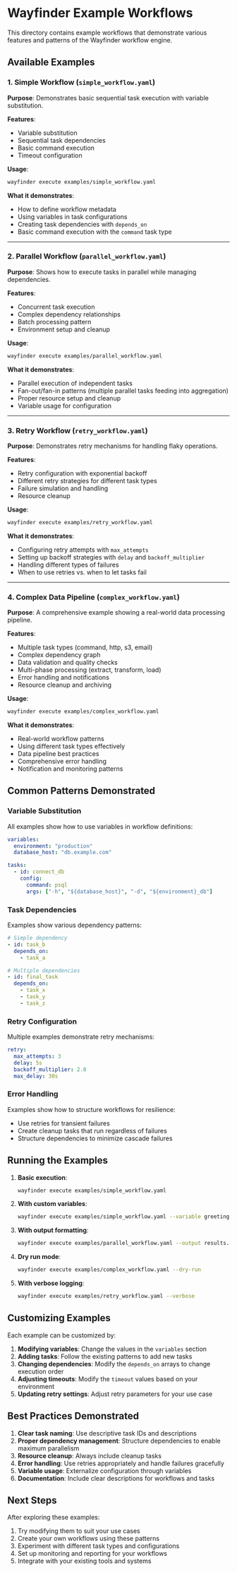 # Wayfinder Example Workflows

This directory contains example workflows that demonstrate various features and patterns of the Wayfinder workflow engine.

## Available Examples

### 1. Simple Workflow (`simple_workflow.yaml`)

**Purpose**: Demonstrates basic sequential task execution with variable substitution.

**Features**:
- Variable substitution
- Sequential task dependencies
- Basic command execution
- Timeout configuration

**Usage**:
```bash
wayfinder execute examples/simple_workflow.yaml
```

**What it demonstrates**:
- How to define workflow metadata
- Using variables in task configurations
- Creating task dependencies with `depends_on`
- Basic command execution with the `command` task type

---

### 2. Parallel Workflow (`parallel_workflow.yaml`)

**Purpose**: Shows how to execute tasks in parallel while managing dependencies.

**Features**:
- Concurrent task execution
- Complex dependency relationships
- Batch processing pattern
- Environment setup and cleanup

**Usage**:
```bash
wayfinder execute examples/parallel_workflow.yaml
```

**What it demonstrates**:
- Parallel execution of independent tasks
- Fan-out/fan-in patterns (multiple parallel tasks feeding into aggregation)
- Proper resource setup and cleanup
- Variable usage for configuration

---

### 3. Retry Workflow (`retry_workflow.yaml`)

**Purpose**: Demonstrates retry mechanisms for handling flaky operations.

**Features**:
- Retry configuration with exponential backoff
- Different retry strategies for different task types
- Failure simulation and handling
- Resource cleanup

**Usage**:
```bash
wayfinder execute examples/retry_workflow.yaml
```

**What it demonstrates**:
- Configuring retry attempts with `max_attempts`
- Setting up backoff strategies with `delay` and `backoff_multiplier`
- Handling different types of failures
- When to use retries vs. when to let tasks fail

---

### 4. Complex Data Pipeline (`complex_workflow.yaml`)

**Purpose**: A comprehensive example showing a real-world data processing pipeline.

**Features**:
- Multiple task types (command, http, s3, email)
- Complex dependency graph
- Data validation and quality checks
- Multi-phase processing (extract, transform, load)
- Error handling and notifications
- Resource cleanup and archiving

**Usage**:
```bash
wayfinder execute examples/complex_workflow.yaml
```

**What it demonstrates**:
- Real-world workflow patterns
- Using different task types effectively
- Data pipeline best practices
- Comprehensive error handling
- Notification and monitoring patterns

## Common Patterns Demonstrated

### Variable Substitution
All examples show how to use variables in workflow definitions:
```yaml
variables:
  environment: "production"
  database_host: "db.example.com"

tasks:
  - id: connect_db
    config:
      command: psql
      args: ["-h", "${database_host}", "-d", "${environment}_db"]
```

### Task Dependencies
Examples show various dependency patterns:
```yaml
# Simple dependency
- id: task_b
  depends_on:
    - task_a

# Multiple dependencies
- id: final_task
  depends_on:
    - task_x
    - task_y
    - task_z
```

### Retry Configuration
Multiple examples demonstrate retry mechanisms:
```yaml
retry:
  max_attempts: 3
  delay: 5s
  backoff_multiplier: 2.0
  max_delay: 30s
```

### Error Handling
Examples show how to structure workflows for resilience:
- Use retries for transient failures
- Create cleanup tasks that run regardless of failures
- Structure dependencies to minimize cascade failures

## Running the Examples

1. **Basic execution**:
   ```bash
   wayfinder execute examples/simple_workflow.yaml
   ```

2. **With custom variables**:
   ```bash
   wayfinder execute examples/simple_workflow.yaml --variable greeting="Hi" --variable target="Everyone"
   ```

3. **With output formatting**:
   ```bash
   wayfinder execute examples/parallel_workflow.yaml --output results.json --format json
   ```

4. **Dry run mode**:
   ```bash
   wayfinder execute examples/complex_workflow.yaml --dry-run
   ```

5. **With verbose logging**:
   ```bash
   wayfinder execute examples/retry_workflow.yaml --verbose
   ```

## Customizing Examples

Each example can be customized by:

1. **Modifying variables**: Change the values in the `variables` section
2. **Adding tasks**: Follow the existing patterns to add new tasks
3. **Changing dependencies**: Modify the `depends_on` arrays to change execution order
4. **Adjusting timeouts**: Modify the `timeout` values based on your environment
5. **Updating retry settings**: Adjust retry parameters for your use case

## Best Practices Demonstrated

1. **Clear task naming**: Use descriptive task IDs and descriptions
2. **Proper dependency management**: Structure dependencies to enable maximum parallelism
3. **Resource cleanup**: Always include cleanup tasks
4. **Error handling**: Use retries appropriately and handle failures gracefully
5. **Variable usage**: Externalize configuration through variables
6. **Documentation**: Include clear descriptions for workflows and tasks

## Next Steps

After exploring these examples:

1. Try modifying them to suit your use cases
2. Create your own workflows using these patterns
3. Experiment with different task types and configurations
4. Set up monitoring and reporting for your workflows
5. Integrate with your existing tools and systems
